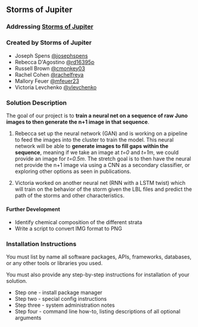## Storms of Jupiter

### Addressing [Storms of Jupiter](https://github.com/amnh/HackTheSolarSystem/wiki/The-Storms-of-Jupiter)

### Created by Storms of Jupiter
* Joseph Spens [@josephspens](https://github.com/josephspens)
* Rebecca D'Agostino [@rd16395p](https://github.com/rd16395p)
* Russell Brown [@cmonkey03](https://github.com/cmonkey03)
* Rachel Cohen [@rachelfreya](https://github.com/rachelfreya)
* Mallory Feuer [@mfeuer23](https://github.com/mfeuer23)
* Victoria Levchenko [@vlevchenko](https://github.com/vlevchenko)

### Solution Description

The goal of our project is to **train a neural net on a sequence of raw Juno images to then generate the n+1 image in that sequence**.

1. Rebecca set up the neural network (GAN) and is working on a pipeline to feed the images into the cluster to train the model. This neural network will be able to **generate images to fill gaps within the sequence**, meaning if we take an image at _t=0_ and _t=1m_, we could provide an image for _t=0.5m_. The stretch goal is to then have the neural net provide the n+1 image via using a CNN as a secondary classifier, or exploring other options as seen in publications. 

2. Victoria worked on another neural net (RNN with a LSTM twist) which will train on the behavior of the storm given the LBL files and predict the path of the storms and other characteristics.

#### Further Development
- Identify chemical composition of the different strata
- Write a script to convert IMG format to PNG

### Installation Instructions

You must list by name all software packages, APIs, frameworks, databases, or any other tools or libraries you used.

You must also provide any step-by-step instructions for installation of your solution.
* Step one - install package manager
* Step two - special config instructions
* Step three - system administration notes
* Step four - command line how-to, listing descriptions of all optional arguments
